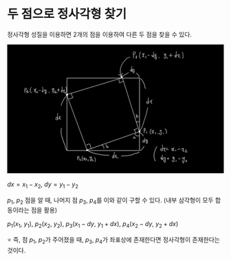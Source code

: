 # 두 점으로 정사각형 찾기

정사각형 성질을 이용하면 2개의 점을 이용하여 다른 두 점을 찾을 수 있다. 

<img src="images/rect.jpg" width="600px"/>

$dx = x_1 - x_2,\ dy = y_1 - y_2$


$p_1,\ p_2$ 점을 알 때, 나머지 점 $p_3,\ p_4$를 이와 같이 구할 수 있다. 
(내부 삼각형이 모두 합동이라는 점을 활용)


$p_1(x_1,\ y_1),\ p_2(x_2,\ y_2),\ p_3(x_1 - dy,\ y_1 + dx),\
 p_4(x_2 - dy,\ y_2 + dx)$

:star: 즉, 점 $p_1$, $p_2$가 주어졌을 때, $p_3$, $p_4$가 좌표상에 존재한다면 정사각형이 존재한다는 것이다. 